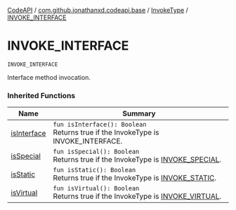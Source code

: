 [CodeAPI](../../index.md) / [com.github.jonathanxd.codeapi.base](../index.md) / [InvokeType](index.md) / [INVOKE_INTERFACE](.)

# INVOKE_INTERFACE

`INVOKE_INTERFACE`

Interface method invocation.

### Inherited Functions

| Name | Summary |
|---|---|
| [isInterface](is-interface.md) | `fun isInterface(): Boolean`<br>Returns true if the InvokeType is INVOKE_INTERFACE. |
| [isSpecial](is-special.md) | `fun isSpecial(): Boolean`<br>Returns true if the InvokeType is [INVOKE_SPECIAL](-i-n-v-o-k-e_-s-p-e-c-i-a-l.md). |
| [isStatic](is-static.md) | `fun isStatic(): Boolean`<br>Returns true if the InvokeType is [INVOKE_STATIC](-i-n-v-o-k-e_-s-t-a-t-i-c.md). |
| [isVirtual](is-virtual.md) | `fun isVirtual(): Boolean`<br>Returns true if the InvokeType is [INVOKE_VIRTUAL](-i-n-v-o-k-e_-v-i-r-t-u-a-l.md). |
